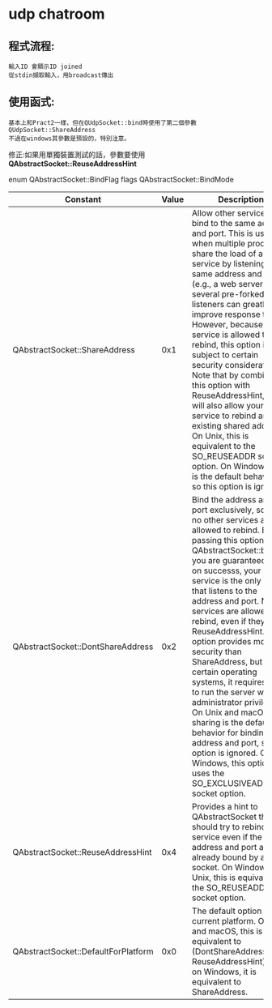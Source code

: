# udp chatroom

## 程式流程:
    輸入ID 會顯示ID joined
    從stdin擷取輸入，用broadcast傳出
    
## 使用函式:
    基本上和Pract2一樣，但在QUdpSocket::bind時使用了第二個參數QUdpSocket::ShareAddress
    不過在windows其參數是預設的，特別注意。
修正:如果用單獨裝置測試的話，參數要使用**QAbstractSocket::ReuseAddressHint**

enum QAbstractSocket::BindFlag
flags QAbstractSocket::BindMode


|**Constant**   |**Value**   |**Description**|   
|------------------------------------|------------|---------------|
|QAbstractSocket::ShareAddress|0x1|Allow other services to bind to the same address and port. This is useful when multiple processes share the load of a single service by listening to the same address and port (e.g., a web server with several pre-forked listeners can greatly improve response time). However, because any service is allowed to rebind, this option is subject to certain security considerations. Note that by combining this option with ReuseAddressHint, you will also allow your service to rebind an existing shared address. On Unix, this is equivalent to the SO_REUSEADDR socket option. On Windows, this is the default behavior, so this option is ignored.
|QAbstractSocket::DontShareAddress|0x2|Bind the address and port exclusively, so that no other services are allowed to rebind. By passing this option to QAbstractSocket::bind(), you are guaranteed that on successs, your service is the only one that listens to the address and port. No services are allowed to rebind, even if they pass ReuseAddressHint. This option provides more security than ShareAddress, but on certain operating systems, it requires you to run the server with administrator privileges. On Unix and macOS, not sharing is the default behavior for binding an address and port, so this option is ignored. On Windows, this option uses the SO_EXCLUSIVEADDRUSE socket option.
|QAbstractSocket::ReuseAddressHint|0x4|Provides a hint to QAbstractSocket that it should try to rebind the service even if the address and port are already bound by another socket. On Windows and Unix, this is equivalent to the SO_REUSEADDR socket option.
|QAbstractSocket::DefaultForPlatform|0x0|The default option for the current platform. On Unix and macOS, this is equivalent to (DontShareAddress + ReuseAddressHint), and on Windows, it is equivalent to ShareAddress.
